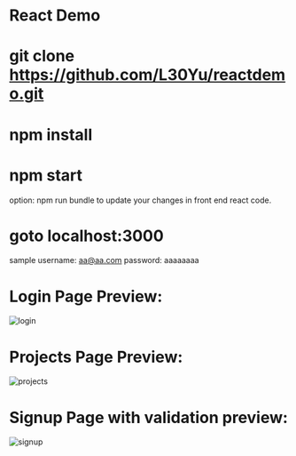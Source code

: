 React Demo
==



git clone https://github.com/L30Yu/reactdemo.git
==

npm install
==

npm start
==

option: npm run bundle to update your changes in front end react code.


goto localhost:3000
==
sample username: aa@aa.com   password: aaaaaaaa

Login Page Preview:
==
![login](https://user-images.githubusercontent.com/12931325/30132316-31c2feec-930d-11e7-93e4-d7c77b72ab37.PNG)


Projects Page Preview:
==
![projects](https://user-images.githubusercontent.com/12931325/30132318-31d82c18-930d-11e7-8618-c61d5cd33225.PNG)


Signup Page with validation preview:
==
![signup](https://user-images.githubusercontent.com/12931325/30132317-31d7b9e0-930d-11e7-9507-b78c98da979e.PNG)
